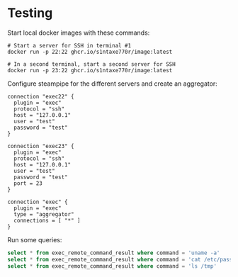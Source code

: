 # Testing

Start local docker images with these commands:
```shell
# Start a server for SSH in terminal #1
docker run -p 22:22 ghcr.io/s1ntaxe770r/image:latest

# In a second terminal, start a second server for SSH
docker run -p 23:22 ghcr.io/s1ntaxe770r/image:latest
```

Configure steampipe for the different servers and create an aggregator:
```hcl
connection "exec22" {
  plugin = "exec"
  protocol = "ssh"
  host = "127.0.0.1"
  user = "test"
  password = "test"
}

connection "exec23" {
  plugin = "exec"
  protocol = "ssh"
  host = "127.0.0.1"
  user = "test"
  password = "test"
  port = 23
}

connection "exec" {
  plugin = "exec"
  type = "aggregator"
  connections = [ "*" ]
}
```

Run some queries:
```sql
select * from exec_remote_command_result where command = 'uname -a'
select * from exec_remote_command_result where command = 'cat /etc/passwd'
select * from exec_remote_command_result where command = 'ls /tmp'
```
